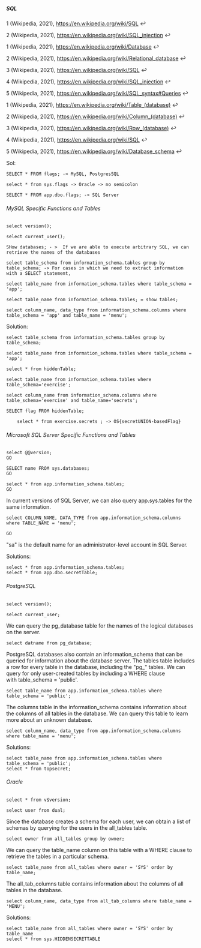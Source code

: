 ##### SQL

1
(Wikipedia, 2021), https://en.wikipedia.org/wiki/SQL ↩︎

2
(Wikipedia, 2021), https://en.wikipedia.org/wiki/SQL_injection ↩︎

1
(Wikipedia, 2021), https://en.wikipedia.org/wiki/Database ↩︎

2
(Wikipedia, 2021), https://en.wikipedia.org/wiki/Relational_database ↩︎

3
(Wikipedia, 2021), https://en.wikipedia.org/wiki/SQL ↩︎

4
(Wikipedia, 2021), https://en.wikipedia.org/wiki/SQL_injection ↩︎

5
(Wikipedia, 2021), https://en.wikipedia.org/wiki/SQL_syntax#Queries ↩︎

1
(Wikipedia, 2021), https://en.wikipedia.org/wiki/Table_(database) ↩︎

2
(Wikipedia, 2021), https://en.wikipedia.org/wiki/Column_(database) ↩︎

3
(Wikipedia, 2021), https://en.wikipedia.org/wiki/Row_(database) ↩︎

4
(Wikipedia, 2021), https://en.wikipedia.org/wiki/SQL ↩︎

5
(Wikipedia, 2021), https://en.wikipedia.org/wiki/Database_schema ↩︎

Sol:

```
SELECT * FROM flags; -> MySQL, PostgresSQL

select * from sys.flags -> Oracle -> no semicolon

SELECT * FROM app.dbo.flags; -> SQL Server

```


###### MySQL Specific Functions and Tables

```
select version();

select current_user();

SHow databases; - >  If we are able to execute arbitrary SQL, we can retrieve the names of the databases

select table_schema from information_schema.tables group by table_schema; -> For cases in which we need to extract information with a SELECT statement,

select table_name from information_schema.tables where table_schema = 'app';

select table_name from information_schema.tables; = show tables;

select column_name, data_type from information_schema.columns where table_schema = 'app' and table_name = 'menu';

```

Solution:
```
select table_schema from information_schema.tables group by table_schema;

select table_name from information_schema.tables where table_schema = 'app';

select * from hiddenTable;

select table_name from information_schema.tables where table_schema='exercise';

select column_name from information_schema.columns where table_schema='exercise' and table_name='secrets';

SELECT flag FROM hiddenTable;

	select * from exercise.secrets ; -> OS{secretUNION-basedFlag}

```

###### Microsoft SQL Server Specific Functions and Tables

```
select @@version;
GO

SELECT name FROM sys.databases;
GO

select * from app.information_schema.tables;
GO

```

In current versions of SQL Server, we can also query app.sys.tables for the same information.


```
select COLUMN_NAME, DATA_TYPE from app.information_schema.columns where TABLE_NAME = 'menu';

GO
```

"sa" is the default name for an administrator-level account in SQL Server.

Solutions:

```
select * from app.information_schema.tables;
select * from app.dbo.secretTable;
```

###### PostgreSQL

```
select version();

select current_user;

```

We can query the pg_database table for the names of the logical databases on the server.

```
select datname from pg_database;
```

PostgreSQL databases also contain an information_schema that can be queried for information about the database server. The tables table includes a row for every table in the database, including the "pg_" tables. We can query for only user-created tables by including a WHERE clause with table_schema = 'public'.

```
select table_name from app.information_schema.tables where table_schema = 'public';
```

The columns table in the information_schema contains information about the columns of all tables in the database. We can query this table to learn more about an unknown database.

```
select column_name, data_type from app.information_schema.columns where table_name = 'menu';
```
Solutions:

```
select table_name from app.information_schema.tables where table_schema = 'public';
select * from topsecret;
```

###### Oracle

```
select * from v$version;

select user from dual;

```

Since the database creates a schema for each user, we can obtain a list of schemas by querying for the users in the all_tables table.

```
select owner from all_tables group by owner;

```

We can query the table_name column on this table with a WHERE clause to retrieve the tables in a particular schema.

```
select table_name from all_tables where owner = 'SYS' order by table_name;
```

The all_tab_columns table contains information about the columns of all tables in the database. 

```
select column_name, data_type from all_tab_columns where table_name = 'MENU';
```
Solutions:

```
select table_name from all_tables where owner = 'SYS' order by table_name
select * from sys.HIDDENSECRETTABLE
```
